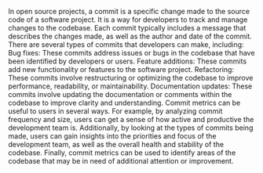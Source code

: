 In open source projects, a commit is a specific change made to the source code of a software project. 
It is a way for developers to track and manage changes to the codebase. 
Each commit typically includes a message that describes the changes made, as well as the author and date of the commit.
There are several types of commits that developers can make, including:
Bug fixes: These commits address issues or bugs in the codebase that have been identified by developers or users.
Feature additions: These commits add new functionality or features to the software project.
Refactoring: These commits involve restructuring or optimizing the codebase to improve performance, readability, or maintainability.
Documentation updates: These commits involve updating the documentation or comments within the codebase to improve clarity and understanding.
Commit metrics can be useful to users in several ways. 
For example, by analyzing commit frequency and size, users can get a sense of how active and productive the development team is. 
Additionally, by looking at the types of commits being made, users can gain insights into the priorities and focus of the development team, as well as the overall health and stability of the codebase. Finally, commit metrics can be used to identify areas of the codebase that may be in need of additional attention or improvement.